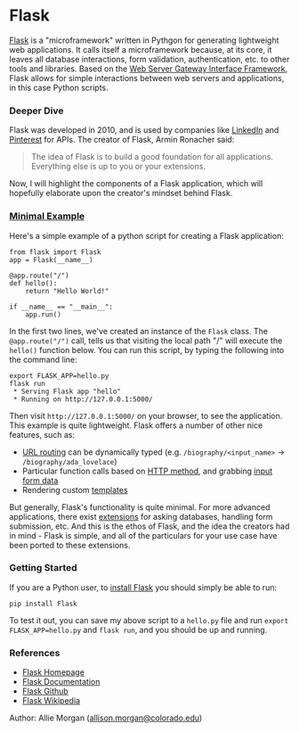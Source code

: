 # Flask

[Flask](http://flask.pocoo.org) is a "microframework" written in Pythgon for generating lightweight web applications. It calls itself a microframework because, at its core, it leaves all database interactions, form validation, authentication, etc. to other tools and libraries. Based on the [Web Server Gateway Interface Framework](https://en.wikipedia.org/wiki/Web_Server_Gateway_Interface#Examples), Flask allows for simple interactions between web servers and applications, in this case Python scripts.

### Deeper Dive

Flask was developed in 2010, and is used by companies like [LinkedIn](https://www.youtube.com/watch?v=OXN3wuHUBP0#t=46) and [Pinterest](https://www.quora.com/What-challenges-has-Pinterest-encountered-with-Flask/answer/Steve-Cohen?srid=hXZd&share=1) for APIs. The creator of Flask, Armin Ronacher said:

> The idea of Flask is to build a good foundation for all applications. Everything else is up to you or your extensions.

Now, I will highlight the components of a Flask application, which will hopefully elaborate upon the creator's mindset behind Flask.

### [Minimal Example](http://flask.pocoo.org/docs/0.12/quickstart/)

Here's a simple example of a python script for creating a Flask application:

```{python}
from flask import Flask
app = Flask(__name__)

@app.route("/")
def hello():
    return "Hello World!"

if __name__ == "__main__":
    app.run()
```

In the first two lines, we've created an instance of the `Flask` class. The `@app.route("/")` call, tells us that visiting the local path "/" will execute the `hello()` function below. You can run this script, by typing the following into the command line:

```
export FLASK_APP=hello.py
flask run
 * Serving Flask app "hello"
 * Running on http://127.0.0.1:5000/
```

Then visit `http://127.0.0.1:5000/` on your browser, to see the application. This example is quite lightweight. Flask offers a number of other nice features, such as:

- [URL routing](http://flask.pocoo.org/docs/0.12/quickstart/#routing) can be dynamically typed (e.g. `/biography/<input_name>` -> `/biography/ada_lovelace`)
- Particular function calls based on [HTTP method](http://flask.pocoo.org/docs/0.12/quickstart/#http-methods), and grabbing [input form data](http://flask.pocoo.org/docs/0.12/quickstart/#the-request-object)
- Rendering custom [templates](http://flask.pocoo.org/docs/0.12/quickstart/#rendering-templates)

But generally, Flask's functionality is quite minimal. For more advanced applications, there exist [extensions](http://flask.pocoo.org/docs/0.12/extensions/#extensions) for asking databases, handling form submission, etc. And this is the ethos of Flask, and the idea the creators had in mind - Flask is simple, and all of the particulars for your use case have been ported to these extensions.

### Getting Started

If you are a Python user, to [install Flask](http://flask.pocoo.org/docs/0.12/installation/#installation) you should simply be able to run:
```
pip install Flask
```

To test it out, you can save my above script to a `hello.py` file and run `export FLASK_APP=hello.py` and `flask run`, and you should be up and running.

### References
- [Flask Homepage](http://flask.pocoo.org)
- [Flask Documentation](http://flask.pocoo.org/docs/0.12/)
- [Flask Github](https://github.com/pallets/flask)
- [Flask Wikipedia](https://en.wikipedia.org/wiki/Flask_(web_framework))

Author: Allie Morgan (allison.morgan@colorado.edu)
